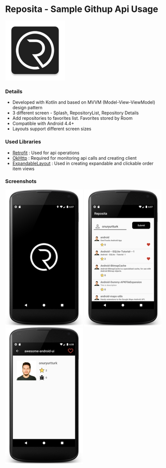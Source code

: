 # Reposita - Sample Githup Api Usage

![alt text](https://github.com/onuryurtturk/Reposita/blob/master/app/src/main/res/mipmap-xxxhdpi/ic_launcher.png "Logo")

### Details

- Developed with Kotlin and based on MVVM (Model-View-ViewModel) design pattern
- 3 different screen - Splash, RepositoryList, Repository Details  
- Add repositories to favorites list. Favorites stored by Room
- Compatible with Android 4.4+
- Layouts support different screen sizes

### Used Libraries

- [Retrofit](https://github.com/square/retrofit)  : Used for api operations
- [OkHttp](https://github.com/square/okhttp) : Required for monitoring api calls and creating client
- [ExpandableLayout](https://github.com/cachapa/ExpandableLayout) : Used in creating expandable and clickable order item views


### Screenshots

<img src="https://github.com/onuryurtturk/Reposita/blob/master/screenshots/ss1.png" width="250"> <img src="https://github.com/onuryurtturk/Reposita/blob/master/screenshots/ss2.png" width="250">  <img src="https://github.com/onuryurtturk/Reposita/blob/master/screenshots/ss3.png" width="250"> 
